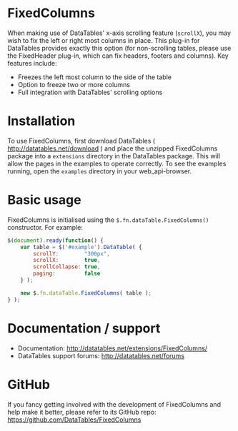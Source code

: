 # FixedColumns

When making use of DataTables' x-axis scrolling feature (`scrollX`), you may wish to fix the left or right most columns in place. This plug-in for DataTables provides exactly this option (for non-scrolling tables, please use the FixedHeader plug-in, which can fix headers, footers and columns). Key features include:

* Freezes the left most column to the side of the table
* Option to freeze two or more columns
* Full integration with DataTables' scrolling options


# Installation

To use FixedColumns, first download DataTables ( http://datatables.net/download ) and place the unzipped FixedColumns package into a `extensions` directory in the DataTables package. This will allow the pages in the examples to operate correctly. To see the examples running, open the `examples` directory in your web_api-browser.


# Basic usage

FixedColumns is initialised using the `$.fn.dataTable.FixedColumns()` constructor. For example:

```js
$(document).ready(function() {
	var table = $('#example').DataTable( {
		scrollY:        "300px",
		scrollX:        true,
		scrollCollapse: true,
		paging:         false
	} );

	new $.fn.dataTable.FixedColumns( table );
} );
```


# Documentation / support

* Documentation: http://datatables.net/extensions/FixedColumns/
* DataTables support forums: http://datatables.net/forums


# GitHub

If you fancy getting involved with the development of FixedColumns and help make it better, please refer to its GitHub repo: https://github.com/DataTables/FixedColumns

